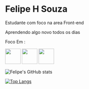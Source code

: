 

<h1>Felipe H Souza</h1>

Estudante com foco na area Front-end

Aprendendo algo novo todos os dias

Foco Em :

<p> <img height="50"  width="50" src="https://cdn.jsdelivr.net/gh/devicons/devicon/icons/html5/html5-plain-wordmark.svg" /> 
          
 <img height="50"  width="50" src="https://cdn.jsdelivr.net/gh/devicons/devicon/icons/javascript/javascript-plain.svg" /> 
          
 <img height="50"  width="50" src="https://cdn.jsdelivr.net/gh/devicons/devicon/icons/css3/css3-original.svg" />

<BR>
          
![Felipe's GitHub stats](https://github-readme-stats.vercel.app/api?username=SouzaHFelipe&theme=dark&show_icons=true)
                    
 [![Top Langs](https://github-readme-stats.vercel.app/api/top-langs/?username=SouzaHFelipe&langs_count=5)](https://github.com/anuraghazra/github-readme-stats)
          



